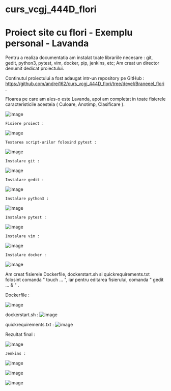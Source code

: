 # curs_vcgj_444D_flori
# Proiect site cu flori - Exemplu personal - Lavanda
  Pentru a realiza documentatia am instalat toate librariile necesare : git, gedit, python3, pytest, vim, docker, pip, jenkins, etc; Am creat un director denumit <git> dedicat proiectului.
  
  Continutul proiectului a fost adaugat intr-un repository pe GitHub : https://github.com/andrei162/curs_vcgj_444D_flori/tree/devel/Braneeel_flori .
  
  Floarea pe care am ales-o este Lavanda, apoi am completat in toate fisierele caracteristicile acesteia ( Culoare, Anotimp, Clasificare ).
  
  ![image](https://github.com/andrei162/curs_vcgj_444D_flori/assets/92914156/4c9a4ce5-3ede-408d-b84d-3315a9099488)

    Fisiere proiect : 
  ![image](https://github.com/andrei162/curs_vcgj_444D_flori/assets/92914156/af1b771a-6725-49d0-b819-b1ead1258b27)

    Testarea script-urilor folosind pytest : 
  ![image](https://github.com/andrei162/curs_vcgj_444D_flori/assets/92914156/ba599376-ce5d-410f-ae54-4e6a2d2b0b1e)

  
    Instalare git : 
 ![image](https://github.com/andrei162/curs_vcgj_444D_flori/assets/92914156/bfa40658-33b2-4619-b721-c580b3d6463d)
  
    Instalare gedit : 
 ![image](https://github.com/andrei162/curs_vcgj_444D_flori/assets/92914156/b59fdf24-92ff-41f6-8c0a-799b1ed7bac0)
  
    Instalare python3 : 
 ![image](https://github.com/andrei162/curs_vcgj_444D_flori/assets/92914156/c9d2410c-2186-459f-9910-44e32658a34c)
  
    Instalare pytest : 
 ![image](https://github.com/andrei162/curs_vcgj_444D_flori/assets/92914156/fe175919-a089-4425-a48e-20b74b8f57cd)
  
    Instalare vim : 
  ![image](https://github.com/andrei162/curs_vcgj_444D_flori/assets/92914156/02c69a07-5bc3-4da4-9454-ab6fd4777fd1)
  
    Instalare docker : 
  ![image](https://github.com/andrei162/curs_vcgj_444D_flori/assets/92914156/4fb6db70-6d1e-4314-a597-ab73689d3364)
  
   Am creat fisierele Dockerfile, dockerstart.sh si quickrequirements.txt folosint comanda " touch ... ", iar pentru editarea fisierului, comanda " gedit ... & " .
  
  Dockerfile : 
  
  ![image](https://github.com/andrei162/curs_vcgj_444D_flori/assets/92914156/12dd4999-49a8-4e32-9182-adff8e3f0dbd)

  dockerstart.sh : 
  ![image](https://github.com/andrei162/curs_vcgj_444D_flori/assets/92914156/947cbc8b-5d29-4492-8ce5-257540f04baf)

  quickrequirements.txt : 
  ![image](https://github.com/andrei162/curs_vcgj_444D_flori/assets/92914156/a5b5fe75-6bf0-4899-9b7b-3061f14982dd)





  
  
  
  
  
  
   Rezultat final : 
  
  ![image](https://github.com/andrei162/curs_vcgj_444D_flori/assets/92914156/c74c3b91-07b5-4162-983d-ee7b9f7a8227)
  
    Jenkins : 
  
  ![image](https://github.com/andrei162/curs_vcgj_444D_flori/assets/92914156/cf0fbd13-e8ce-4da7-aa34-c1e3f8c03319)
  
  ![image](https://github.com/andrei162/curs_vcgj_444D_flori/assets/92914156/7b119187-6e65-403b-baee-1d5b9f16368b)
  
  ![image](https://github.com/andrei162/curs_vcgj_444D_flori/assets/92914156/a08c74c4-24e7-4427-9144-286372eb694c)


